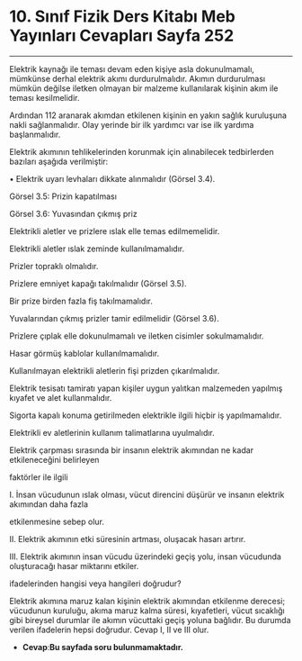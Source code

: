 # 10. Sınıf Fizik Ders Kitabı Meb Yayınları Cevapları Sayfa 252

---

Elektrik kaynağı ile teması devam eden kişiye asla dokunulmamalı, mümkünse derhal elektrik akımı durdurulmalıdır. Akımın durdurulması mümkün değilse iletken olmayan bir malzeme kullanılarak kişinin akım ile teması kesilmelidir.

 Ardından 112 aranarak akımdan etkilenen kişinin en yakın sağlık kuruluşuna nakli sağlanmalıdır. Olay yerinde bir ilk yardımcı var ise ilk yardıma başlanmalıdır.

 Elektrik akımının tehlikelerinden korunmak için alınabilecek tedbirlerden bazıları aşağıda verilmiştir:

 • Elektrik uyarı levhaları dikkate alınmalıdır (Görsel 3.4).

 Görsel 3.5: Prizin kapatılması

 Görsel 3.6: Yuvasından çıkmış priz

 Elektrikli aletler ve prizlere ıslak elle temas edilmemelidir.

 Elektrikli aletler ıslak zeminde kullanılmamalıdır.

 Prizler topraklı olmalıdır.

 Prizlere emniyet kapağı takılmalıdır (Görsel 3.5).

 Bir prize birden fazla fiş takılmamalıdır.

 Yuvalarından çıkmış prizler tamir edilmelidir (Görsel 3.6).

 Prizlere çıplak elle dokunulmamalı ve iletken cisimler sokulmamalıdır.

 Hasar görmüş kablolar kullanılmamalıdır.

 Kullanılmayan elektrikli aletlerin fişi prizden çıkarılmalıdır.

 Elektrik tesisatı tamiratı yapan kişiler uygun yalıtkan malzemeden yapılmış kıyafet ve alet kullanmalıdır.

 Sigorta kapalı konuma getirilmeden elektrikle ilgili hiçbir iş yapılmamalıdır.

 Elektrikli ev aletlerinin kullanım talimatlarına uyulmalıdır.

Elektrik çarpması sırasında bir insanın elektrik akımından ne kadar etkileneceğini belirleyen

 faktörler ile ilgili

 I. İnsan vücudunun ıslak olması, vücut direncini düşürür ve insanın elektrik akımından daha fazla

 etkilenmesine sebep olur.

 II. Elektrik akımının etki süresinin artması, oluşacak hasarı artırır.

 III. Elektrik akımının insan vücudu üzerindeki geçiş yolu, insan vücudunda oluşturacağı hasar miktarını etkiler.

 ifadelerinden hangisi veya hangileri doğrudur?

Elektrik akımına maruz kalan kişinin elektrik akımından etkilenme derecesi; vücudunun kuruluğu, akıma maruz kalma süresi, kıyafetleri, vücut sıcaklığı gibi bireysel durumlar ile akımın vücuttaki geçiş yoluna bağlıdır. Bu durumda verilen ifadelerin hepsi doğrudur. Cevap I, II ve III olur.

-   **Cevap**:**Bu sayfada soru bulunmamaktadır.**